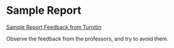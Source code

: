 # Sample Report

[Sample Report Feedback from Turnitin](Report_Feedback_Compressed.pdf)

Observe the feedback from the professors, and try to avoid them.
